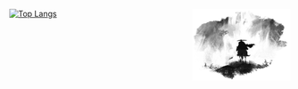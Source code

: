 [![Top Langs](https://github-readme-stats.vercel.app/api/top-langs/?username=WoBok&hide_title=true&layout=compact)]()
<img align="right" hight=35% width=35% alt="BG" src="GitHub_Background.png" />
